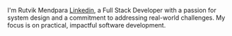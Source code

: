 I'm Rutvik Mendpara [Linkedin](https://www.linkedin.com/in/rutvikmendpara/), a  Full Stack Developer with a passion for system design and a commitment to addressing real-world challenges.
My focus is on practical, impactful software development.
